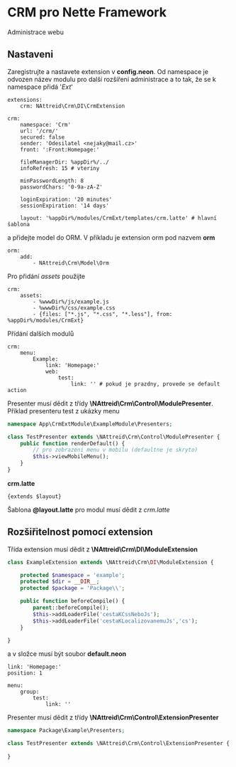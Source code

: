 # CRM pro Nette Framework
Administrace webu

## Nastaveni
Zaregistrujte a nastavete extension v **config.neon**. Od namespace je odvozen název modulu pro další rozšíření administrace a to tak, že se k namespace přidá '*Ext*'
```neon
extensions:
    crm: NAttreid\Crm\DI\CrmExtension

crm:
    namespace: 'Crm'
    url: '/crm/'
    secured: false
    sender: 'Odesilatel <nejaky@mail.cz>'
    front: ':Front:Homepage:'

    fileManagerDir: %appDir%/../
    infoRefresh: 15 # vteriny

    minPasswordLength: 8
    passwordChars: '0-9a-zA-Z'

    loginExpiration: '20 minutes'
    sessionExpiration: '14 days'

    layout: '%appDir%/modules/CrmExt/templates/crm.latte' # hlavní šablona
```

a přidejte model do ORM. V příkladu je extension orm pod nazvem **orm**
```neon
orm:
    add:
        - NAttreid\Crm\Model\Orm
```

Pro přidání *assets* použijte
```neon
crm:
    assets:
        - %wwwDir%/js/example.js
        - %wwwDir%/css/example.css
        - {files: ["*.js", "*.css", "*.less"], from: %appDir%/modules/CrmExt}
```

Přídání dalších modulů
```neon
crm:
    menu:
        Example:
            link: 'Homepage:'
            web:
                test:
                    link: '' # pokud je prazdny, provede se default action
```
Presenter musí dědit z třídy **\NAttreid\Crm\Control\ModulePresenter**. Příklad presenteru test z ukázky menu
```php
namespace App\CrmExtModule\ExampleModule\Presenters;

class TestPresenter extends \NAttreid\Crm\Control\ModulePresenter {
    public function renderDefault() {
        // pro zobrazeni menu v mobilu (defaultne je skryto)
        $this->viewMobileMenu();
    }
}
```

**crm.latte**
```latte
{extends $layout}
```
Šablona **@layout.latte** pro modul musí dědit z *crm.latte*


## Rozšiřitelnost pomocí extension
Třída extension musí dědit z **\NAttreid\Crm\DI\ModuleExtension**
```php
class ExampleExtension extends \NAttreid\Crm\DI\ModuleExtension {

    protected $namespace = 'example';
    protected $dir = __DIR__;
    protected $package = 'Package\\';

    public function beforeCompile() {
        parent::beforeCompile();
        $this->addLoaderFile('cestaKCssNeboJs');
        $this->addLoaderFile('cestaKLocalizovanemuJs','cs');
    }

}
```

a v složce musí být soubor **default.neon**
```neon
link: 'Homepage:'
position: 1

menu:
    group:
        test:
            link: ''
```

Presenter musí dědit z třídy **\NAttreid\Crm\Control\ExtensionPresenter**
```php
namespace Package\Example\Presenters;

class TestPresenter extends \NAttreid\Crm\Control\ExtensionPresenter {
    
}
```




